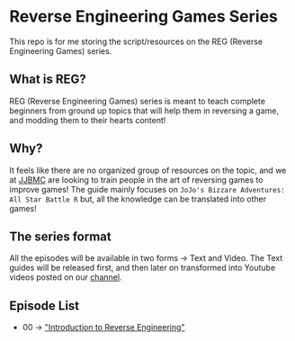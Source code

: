 # Reverse Engineering Games Series

This repo is for me storing the script/resources on the REG
(Reverse Engineering Games) series.

## What is REG?

REG (Reverse Engineering Games) series is meant to teach complete beginners from 
ground up topics that will help them in reversing a game,
and modding them to their hearts content!

## Why?

It feels like there are no organized group of resources on the topic, and we at [JJBMC](https://jojomodding.com) are looking to train people in the art of reversing games to improve games! The guide mainly focuses on `JoJo's Bizzare Adventures: All Star Battle R` but, all the knowledge can be translated into other games!

## The series format

All the episodes will be available in two forms -> Text and Video.
The Text guides will be released first, and then later on transformed into
Youtube videos posted on our [channel](https://youtube.jojomodding.com).

## Episode List

- 00 -> ["Introduction to Reverse Engineering"](episodes/00_introduction/episode.md)
